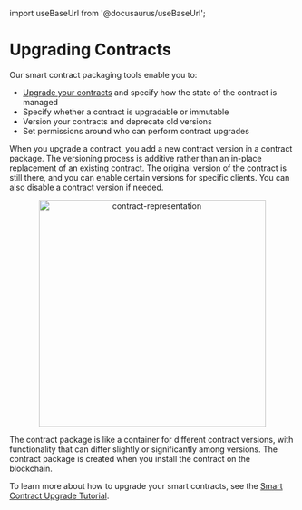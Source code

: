 import useBaseUrl from '@docusaurus/useBaseUrl';

# Upgrading Contracts

Our smart contract packaging tools enable you to:

-   [Upgrade your contracts](/tutorials/upgrade-contract/) and specify how the state of the contract is managed
-   Specify whether a contract is upgradable or immutable
-   Version your contracts and deprecate old versions
-   Set permissions around who can perform contract upgrades

When you upgrade a contract, you add a new contract version in a contract package. The versioning process is additive rather than an in-place replacement of an existing contract. The original version of the contract is still there, and you can enable certain versions for specific clients. You can also disable a contract version if needed.

<p align="center"><img src={useBaseUrl("/image/contract-representation.png")} alt="contract-representation" width="400"/></p>

The contract package is like a container for different contract versions, with functionality that can differ slightly or significantly among versions. The contract package is created when you install the contract on the blockchain. 

To learn more about how to upgrade your smart contracts, see the [Smart Contract Upgrade Tutorial](/tutorials/upgrade-contract/).
